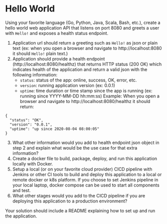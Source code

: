 # Hello World

Using your favorite language (Go, Python, Java, Scala, Bash, etc.), create a hello world web application API
that listens on port 8080 and greets a user with `Hello!` and exposes a health status endpoint.

1. Application url should return a greeting such as `Hello!` as json or plain text (ex: when you open a browser and navigate to http://localhost:8080 it should `Hello!` plain text.)
2. Application should provide a health endpoint (http://localhost:8080/healthz) that returns HTTP status (200 OK)
which indicates health of the application and return a valid json with the following information:
   - `status`: status of the app: online, success, OK, error, etc.  
   - `version`: running application version (ex: 0.0.1)  
   - `uptime`: time duration or time stamp since the app is running (ex: running since YYYY-MM-DD hh:mm:ss)
  Example: When you open a browser and navigate to http://localhost:8080/healthz it should return:
  ```
  {
    "status": "OK",
    "version": "0.0.1",
    "uptime": "up since 2020-08-04 08:00:05"
  }
  ```
3. What other information would you add to health endpoint json object in step 2 and explain what would be the use case
for that extra information?
4. Create a docker file to build, package, deploy, and run this application locally with Docker.    
5. Setup a local (or on your favorite cloud provider) CICD pipeline with Jenkins or other CI tools to build and deploy this application
to a local or remote docker or k8s platform. If you choose to set Jenkins pipeline in your local laptop,
 docker compose can be used to start all components and test.
6. What other stages would you add to the CICD pipeline if you are deploying this application to a production environment?  


Your solution should include a README explaining how to set up and run the application.
